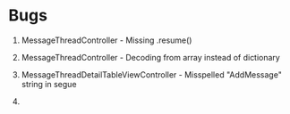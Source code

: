 #  Bugs
1. MessageThreadController - Missing .resume()

2. MessageThreadController - Decoding from array instead of dictionary

3. MessageThreadDetailTableViewController - Misspelled "AddMessage" string in segue

4. 

